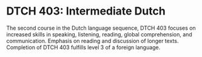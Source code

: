 # DTCH 403: Intermediate Dutch

The second course in the Dutch language sequence, DTCH 403 focuses on increased skills in speaking, listening, reading, global comprehension, and communication. Emphasis on reading and discussion of longer texts. Completion of DTCH 403 fulfills level 3 of a foreign language.